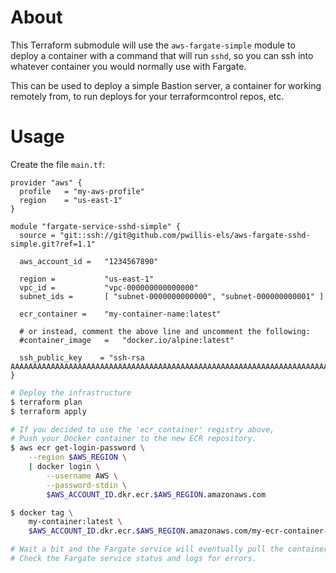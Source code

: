 # About

This Terraform submodule will use the `aws-fargate-simple` module to deploy a container with a command that will run `sshd`, so you can ssh into whatever container you would normally use with Fargate.

This can be used to deploy a simple Bastion server, a container for working remotely from, to run deploys for your terraformcontrol repos, etc.

# Usage

Create the file `main.tf`:
```hcl
provider "aws" {
  profile   = "my-aws-profile"
  region    = "us-east-1"
}

module "fargate-service-sshd-simple" {
  source = "git::ssh://git@github.com/pwillis-els/aws-fargate-sshd-simple.git?ref=1.1"

  aws_account_id =   "1234567890"

  region =           "us-east-1"
  vpc_id =           "vpc-000000000000000"
  subnet_ids =       [ "subnet-0000000000000", "subnet-000000000001" ]

  ecr_container =    "my-container-name:latest"

  # or instead, comment the above line and uncomment the following:
  #container_image   =   "docker.io/alpine:latest"

  ssh_public_key    = "ssh-rsa AAAAAAAAAAAAAAAAAAAAAAAAAAAAAAAAAAAAAAAAAAAAAAAAAAAAAAAAAAAAAAAAAAAAAAAAAAAAAAAAAAAAAAAAAAAAAAAAAAAAAAAAAAA=="
}
```

```bash
# Deploy the infrastructure
$ terraform plan
$ terraform apply

# If you decided to use the 'ecr_container' registry above,
# Push your Docker container to the new ECR repository.
$ aws ecr get-login-password \
    --region $AWS_REGION \
    | docker login \
        --username AWS \
        --password-stdin \
        $AWS_ACCOUNT_ID.dkr.ecr.$AWS_REGION.amazonaws.com

$ docker tag \
    my-container:latest \
    $AWS_ACCOUNT_ID.dkr.ecr.$AWS_REGION.amazonaws.com/my-ecr-container-name:latest

# Wait a bit and the Fargate service will eventually pull the container and start a task.
# Check the Fargate service status and logs for errors.
```
